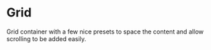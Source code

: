 # Grid

Grid container with a few nice presets to space the content and allow
scrolling to be added easily.

[component.md : ../examples/grid.html :]: #
